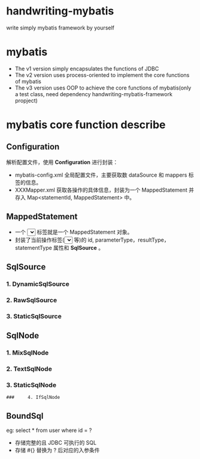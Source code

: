 # handwriting-mybatis
write simply mybatis framework by yourself

# mybatis
- The v1 version simply encapsulates the functions of JDBC
- The v2 version uses process-oriented to implement the core functions of mybatis
- The v3 version uses OOP to achieve the core functions of mybatis(only a test class, need dependency handwriting-mybatis-framework propject)

# mybatis core function describe
## Configuration

解析配置文件，使用 **Configuration** 进行封装：

- mybatis-config.xml 全局配置文件，主要获取数 dataSource 和 mappers 标签的信息。
- XXXMapper.xml 获取各操作的具体信息，封装为一个 MappedStatement 并存入 Map<statementId, MappedStatement> 中。

## MappedStatement 

- 一个 <select></select> 标签就是一个 MappedStatement 对象。
- 封装了当前操作标签(<select></select> <insert></insert> 等)的 id, parameterType，resultType，statementType 属性和 **SqlSource** 。

## SqlSource 

### 	1. DynamicSqlSource

### 	2. RawSqlSource

### 	3. StaticSqlSource

## SqlNode

### 	1. MixSqlNode

### 	2. TextSqlNode

### 	3. StaticSqlNode

	### 	4. IfSqlNode

## BoundSql

eg: select * from user where id = ?

- 存储完整的且 JDBC 可执行的 SQL 
- 存储 #{} 替换为 ? 后对应的入参条件
